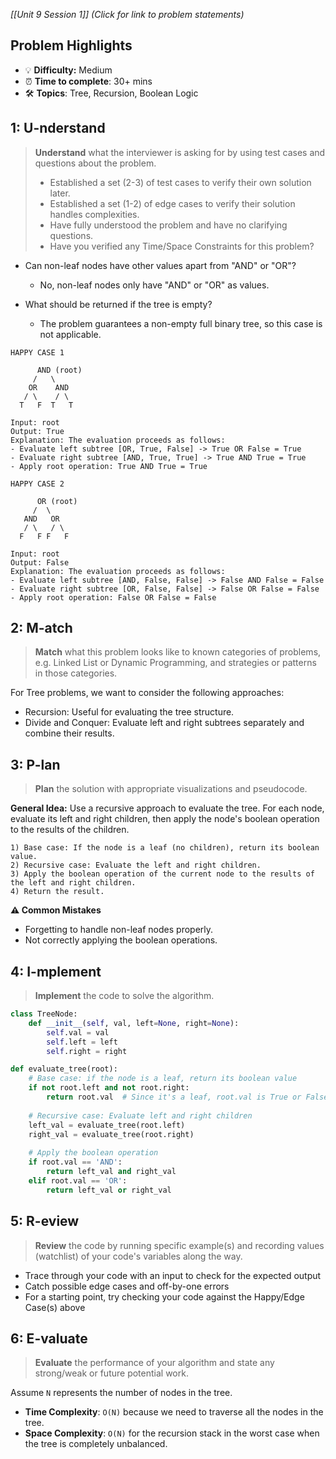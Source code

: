 *[[Unit 9 Session 1]] (Click for link to problem statements)*

## Problem Highlights

* 💡 **Difficulty:** Medium
* ⏰ **Time to complete**: 30+ mins
* 🛠️ **Topics**: Tree, Recursion, Boolean Logic
    
## 1: U-nderstand
 
> **Understand** what the interviewer is asking for by using test cases and questions about the problem.
> - Established a set (2-3) of test cases to verify their own solution later.
> - Established a set (1-2) of edge cases to verify their solution handles complexities.
> - Have fully understood the problem and have no clarifying questions.
> - Have you verified any Time/Space Constraints for this problem?

- Can non-leaf nodes have other values apart from "AND" or "OR"?
    - No, non-leaf nodes only have "AND" or "OR" as values.

- What should be returned if the tree is empty?
    - The problem guarantees a non-empty full binary tree, so this case is not applicable.

```
HAPPY CASE 1

      AND (root)
     /   \
    OR    AND
   / \    / \
  T   F  T   T

Input: root
Output: True
Explanation: The evaluation proceeds as follows:
- Evaluate left subtree [OR, True, False] -> True OR False = True
- Evaluate right subtree [AND, True, True] -> True AND True = True
- Apply root operation: True AND True = True
```
```
HAPPY CASE 2

      OR (root)
     /  \
   AND   OR
   / \   / \
  F   F F   F

Input: root
Output: False
Explanation: The evaluation proceeds as follows:
- Evaluate left subtree [AND, False, False] -> False AND False = False
- Evaluate right subtree [OR, False, False] -> False OR False = False
- Apply root operation: False OR False = False
```
    
## 2: M-atch

> **Match** what this problem looks like to known categories of problems, e.g. Linked List or Dynamic Programming, and strategies or patterns in those categories.

For Tree problems, we want to consider the following approaches:

- Recursion: Useful for evaluating the tree structure.
- Divide and Conquer: Evaluate left and right subtrees separately and combine their results.

## 3: P-lan

> **Plan** the solution with appropriate visualizations and pseudocode.

**General Idea:** Use a recursive approach to evaluate the tree. For each node, evaluate its left and right children, then apply the node's boolean operation to the results of the children.

```
1) Base case: If the node is a leaf (no children), return its boolean value.
2) Recursive case: Evaluate the left and right children.
3) Apply the boolean operation of the current node to the results of the left and right children.
4) Return the result.
```

**⚠️ Common Mistakes**

- Forgetting to handle non-leaf nodes properly.
- Not correctly applying the boolean operations.

## 4: I-mplement

> **Implement** the code to solve the algorithm.

```python
class TreeNode:
    def __init__(self, val, left=None, right=None):
        self.val = val
        self.left = left
        self.right = right

def evaluate_tree(root):
    # Base case: if the node is a leaf, return its boolean value
    if not root.left and not root.right:
        return root.val  # Since it's a leaf, root.val is True or False
    
    # Recursive case: Evaluate left and right children
    left_val = evaluate_tree(root.left)
    right_val = evaluate_tree(root.right)
    
    # Apply the boolean operation
    if root.val == 'AND':
        return left_val and right_val
    elif root.val == 'OR':
        return left_val or right_val
```
 
## 5: R-eview

> **Review** the code by running specific example(s) and recording values (watchlist) of your code's variables along the way.

- Trace through your code with an input to check for the expected output
- Catch possible edge cases and off-by-one errors
- For a starting point, try checking your code against the Happy/Edge Case(s) above

## 6: E-valuate

> **Evaluate** the performance of your algorithm and state any strong/weak or future potential work.

Assume `N` represents the number of nodes in the tree.

* **Time Complexity**: `O(N)` because we need to traverse all the nodes in the tree.
* **Space Complexity**: `O(N)` for the recursion stack in the worst case when the tree is completely unbalanced.